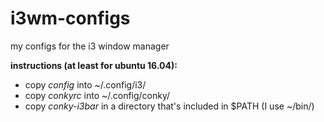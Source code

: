 # i3wm-configs
my configs for the i3 window manager

**instructions (at least for ubuntu 16.04):**

  * copy *config* into ~/.config/i3/
  * copy *conkyrc* into ~/.config/conky/
  * copy *conky-i3bar* in a directory that's included in $PATH (I use ~/bin/)
